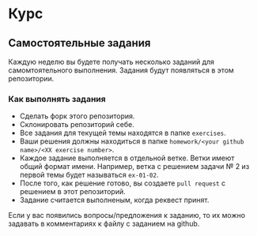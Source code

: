 # Курс
## Самостоятельные задания
Каждую неделю вы будете получать несколько заданий для самомтоятельного выполнения. Задания будут появляться в этом репозитории.

### Как выполнять задания
- Сделать форк этого репозитория.
- Склонировать репозиторий себе.
- Все задания для текущей темы находятся в папке `exercises`.
- Ваши решения должны находиться в папке `homework/<your github name>/<XX exercise number>`.
- Каждое задание выполняется в отдельной ветке. Ветки имеют общий формат имени. Например, ветка с решением задачи № 2 из первой темы будет называться `ex-01-02`.
- После того, как решение готово, вы создаете `pull request` с решением в этот репозиторий.
- Задание считается выполненым, когда реквест принят.

Если у вас появились вопросы/предложения к заданию, то их можно задавать в комментариях к файлу с заданием на github.
